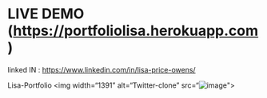# LIVE DEMO (https://portfoliolisa.herokuapp.com)
linked IN : https://www.linkedin.com/in/lisa-price-owens/

Lisa-Portfolio
<img width=“1391” alt=“Twitter-clone” src=“<img width=“368” alt="image" src="https://user-images.githubusercontent.com/109701850/190837364-fa66a123-a099-456e-916e-8ca37a3f1395.png">">
